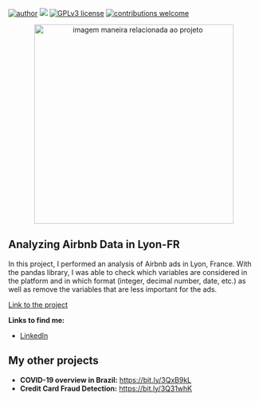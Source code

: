 [![author](https://img.shields.io/badge/author-MatheusGS-red.svg)](https://www.linkedin.com/in/mgsaraiva/) [![](https://img.shields.io/badge/python-3.7+-blue.svg)](https://www.python.org/downloads/release/python-365/) [![GPLv3 license](https://img.shields.io/badge/License-GPLv3-blue.svg)](http://perso.crans.org/besson/LICENSE.html) [![contributions welcome](https://img.shields.io/badge/contributions-welcome-brightgreen.svg?style=flat)](https://github.com/matheusgsaraiva?tab=repositories)

<p align="center">
  <img src="https://img.freepik.com/free-photo/abstract-background-with-low-poly-design_1048-8478.jpg?w=900&t=st=1659433135~exp=1659433735~hmac=9199e1b68f6877282f961b5b52a4d3062224646f3839980f4a627e9a9ab2f956" alt="imagem maneira relacionada ao projeto"height=400px >
</p>

## Analyzing Airbnb Data in Lyon-FR

In this project, I performed an analysis of Airbnb ads in Lyon, France. With the pandas library, I was able to check which variables are considered in the platform and in which format (integer, decimal number, date, etc.) as well as remove the variables that are less important for the ads.

[Link to the project](https://github.com/matheusgsaraiva/Airbnb_Lyon_proj/blob/main/10_2_Projeto_1_Analisando_os_Dados_do_Airbnb.ipynb)

**Links to find me:**
* [LinkedIn](https://www.linkedin.com/in/mgsaraiva/)


## My other projects
* **COVID-19 overview in Brazil:** https://bit.ly/3QxB9kL
* **Credit Card Fraud Detection:** https://bit.ly/3Q31whK
